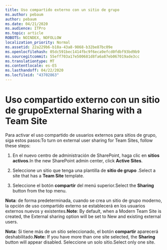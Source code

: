 ```yaml
---
title: Uso compartido externo con un sitio de grupo
ms.author: pebaum
author: pebaum
ms.date: 04/21/2020
ms.audience: ITPro
ms.topic: article
ROBOTS: NOINDEX, NOFOLLOW
localization_priority: Normal
ms.assetid: 22a229b6-b18a-43a8-9868-b32be87bc09e
ms.openlocfilehash: 05dc591bec1414fbc9f6eca9efcd0fdbf93bd9b9
ms.sourcegitcommit: 55eff703a17e500681d8fa6a87eb067019ade3cc
ms.translationtype: MT
ms.contentlocale: es-ES
ms.lasthandoff: 04/22/2020
ms.locfileid: "43702863"
---
```

# <a name="external-sharing-with-a-team-site"></a><span data-ttu-id="77dff-102">Uso compartido externo con un sitio de grupo</span><span class="sxs-lookup"><span data-stu-id="77dff-102">External Sharing with a Team Site</span></span>

<span data-ttu-id="77dff-103">Para activar el uso compartido de usuarios externos para sitios de grupo, siga estos pasos:</span><span class="sxs-lookup"><span data-stu-id="77dff-103">To turn on external user sharing for Team Sites, follow these steps:</span></span> 
  
1. <span data-ttu-id="77dff-104">En el nuevo centro de administración de SharePoint, haga clic en **sitios activos**.</span><span class="sxs-lookup"><span data-stu-id="77dff-104">In the new SharePoint admin center, click **Active Sites**.</span></span>
  
2. <span data-ttu-id="77dff-105">Seleccione un sitio que tenga una plantilla de **sitio de grupo** .</span><span class="sxs-lookup"><span data-stu-id="77dff-105">Select a site that has a **Team Site** template.</span></span> 
  
3. <span data-ttu-id="77dff-106">Seleccione el botón **compartir** del menú superior.</span><span class="sxs-lookup"><span data-stu-id="77dff-106">Select the **Sharing** button from the top menu.</span></span> 
  
 <span data-ttu-id="77dff-107">**Nota**: de forma predeterminada, cuando se crea un sitio de grupo moderno, la opción de uso compartido externo se establecerá en los usuarios externos nuevos y existentes.</span><span class="sxs-lookup"><span data-stu-id="77dff-107">**Note**: By default, when a Modern Team Site is created, the External sharing option will be set to New and existing external users.</span></span> 
  
 <span data-ttu-id="77dff-108">**Nota:** Si tiene más de un sitio seleccionado, el botón **compartir** aparecerá deshabilitado.</span><span class="sxs-lookup"><span data-stu-id="77dff-108">**Note:** If you have more than one site selected, the **Sharing** button will appear disabled.</span></span> <span data-ttu-id="77dff-109">Seleccione un solo sitio.</span><span class="sxs-lookup"><span data-stu-id="77dff-109">Select only one site.</span></span> 
  

